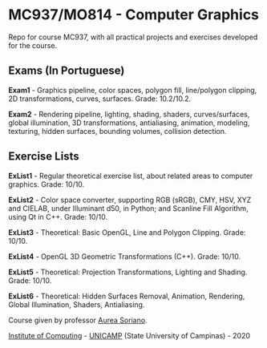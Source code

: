 MC937/MO814 - Computer Graphics
===============================

Repo for course MC937, with all practical projects and exercises developed for the course.

Exams (In Portuguese)
---------------------
**Exam1** - Graphics pipeline, color spaces, polygon fill, line/polygon clipping, 2D transformations, curves, surfaces. Grade: 10.2/10.2.

**Exam2** - Rendering pipeline, lighting, shading, shaders, curves/surfaces, global illumination, 3D transformations, antialiasing, animation, modeling, texturing, hidden surfaces, bounding volumes, collision detection.

Exercise Lists
--------------
**ExList1** - Regular theoretical exercise list, about related areas to computer graphics. Grade: 10/10.

**ExList2** - Color space converter, supporting RGB (sRGB), CMY, HSV, XYZ and CIELAB, under Illuminant d50, in Python; and Scanline Fill Algorithm, using Qt in C++. Grade: 10/10.

**ExList3** - Theoretical: Basic OpenGL, Line and Polygon Clipping. Grade: 10/10.

**ExList4** - OpenGL 3D Geometric Transformations (C++). Grade: 10/10.

**ExList5** - Theoretical: Projection Transformations, Lighting and Shading. Grade: 10/10.

**ExList6** - Theoretical: Hidden Surfaces Removal, Animation, Rendering, Global Illumination, Shaders, Antialiasing.

Course given by professor [Aurea Soriano](http://www.recod.ic.unicamp.br/~aurea.soriano/index.html).

[Institute of Computing](http://ic.unicamp.br/en) - [UNICAMP](http://www.unicamp.br/unicamp/) (State University of Campinas) - 2020
